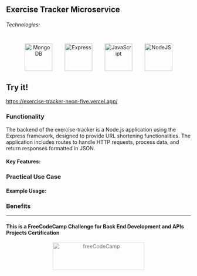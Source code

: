 ## Exercise Tracker Microservice

###### Technologies:
<p align="center">
   <img src="https://raw.githubusercontent.com/danielcranney/readme-generator/main/public/icons/skills/mongodb-colored.svg" width="75" height="75" alt="MongoDB" style="margin: 10px 15px 0 15px;" />
  <img src="https://raw.githubusercontent.com/danielcranney/readme-generator/main/public/icons/skills/express-colored.svg" width="75" height="75" alt="Express" style="margin: 10px 15px 0 15px;" />
  <img src="https://raw.githubusercontent.com/danielcranney/readme-generator/main/public/icons/skills/javascript-colored.svg" width="75" height="75" alt="JavaScript" style="margin: 10px 15px 0 15px;" />
  <img src="https://raw.githubusercontent.com/danielcranney/readme-generator/main/public/icons/skills/nodejs-colored.svg" width="75" height="75" alt="NodeJS" style="margin: 10px 15px 0 15px;" />
</p>

## Try it!
https://exercise-tracker-neon-five.vercel.app/

### Functionality

The backend of the exercise-tracker is a Node.js application using the Express framework, designed to provide URL shortening functionalities. The application includes routes to handle HTTP requests, process data, and return responses formatted in JSON.

#### Key Features:


### Practical Use Case



#### Example Usage:



### Benefits



---
#### This is a FreeCodeCamp Challenge for Back End Development and APIs Projects Certification
<p align="center">
<img src="https://cdn.freecodecamp.org/platform/universal/fcc_primary.svg" width="250" height="75" alt="freeCodeCamp" style="margin: 0 15px; opacity: 0.6" />
 </p>
